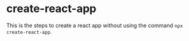 # create-react-app
This is the steps to create a react app without using the command `npx create-react-app`.
